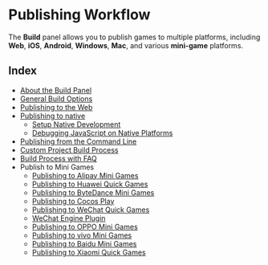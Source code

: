 # Publishing Workflow

The **Build** panel allows you to publish games to multiple platforms, including **Web**, **iOS**, **Android**, **Windows**, **Mac**, and various **mini-game** platforms.

## Index

- [About the Build Panel](build-panel.md)
- [General Build Options](build-options.md)
- [Publishing to the Web](publish-web.md)
- [Publishing to native](publish-native.md)
  - [Setup Native Development](setup-native-development.md)
  - [Debugging JavaScript on Native Platforms](debug-jsb.md)
- [Publishing from the Command Line](publish-in-command-line.md)
- [Custom Project Build Process](custom-project-build-template.md)
- [Build Process with FAQ](build-guide.md)
- Publish to Mini Games
    - [Publishing to Alipay Mini Games](publish-alipay-mini-game.md)
    - [Publishing to Huawei Quick Games](publish-huawei-mini-game.md)
    - [Publishing to ByteDance Mini Games](publish-bytedance-mini-game.md)
    - [Publishing to Cocos Play](publish-cocos-play.md)
    - [Publishing to WeChat Quick Games](publish-wechatgame.md)
    - [WeChat Engine Plugin](wechatgame-plugin.md)
    - [Publishing to OPPO Mini Games](publish-oppo-mini-game.md)
    - [Publishing to vivo Mini Games](publish-vivo-mini-game.md)
    - [Publishing to Baidu Mini Games](publish-baidugame.md)
    - [Publishing to Xiaomi Quick Games](publish-xiaomi-quick-game.md)
